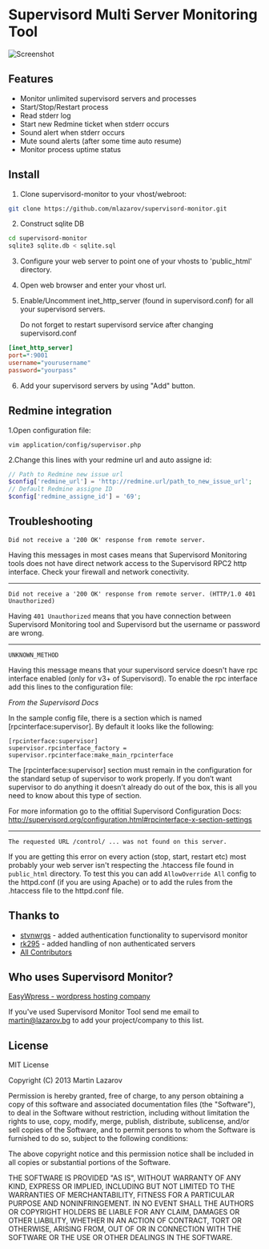 # Supervisord Multi Server Monitoring Tool

![Screenshot](https://raw.github.com/mlazarov/supervisord-monitor/master/supervisord-monitor.png)

## Features

* Monitor unlimited supervisord servers and processes
* Start/Stop/Restart process
* Read stderr log
* Start new Redmine ticket when stderr occurs
* Sound alert when stderr occurs
* Mute sound alerts (after some time auto resume)
* Monitor process uptime status

## Install

1. Clone supervisord-monitor to your vhost/webroot:

```bash
git clone https://github.com/mlazarov/supervisord-monitor.git
```

2. Construct sqlite DB

```bash
cd supervisord-monitor
sqlite3 sqlite.db < sqlite.sql
```

3. Configure your web server to point one of your vhosts to 'public_html' directory.

4. Open web browser and enter your vhost url.

5. Enable/Uncomment inet_http_server (found in supervisord.conf) for all your supervisord servers.

   Do not forget to restart supervisord service after changing supervisord.conf

```ini
[inet_http_server]
port=*:9001
username="yourusername"
password="yourpass"
```

6. Add your supervisord servers by using "Add" button.

## Redmine integration

1.Open configuration file:
```
vim application/config/supervisor.php
```
2.Change this lines with your redmine url and auto assigne id:

```php
// Path to Redmine new issue url
$config['redmine_url'] = 'http://redmine.url/path_to_new_issue_url';
// Default Redmine assigne ID
$config['redmine_assigne_id'] = '69';
```

## Troubleshooting
```
Did not receive a '200 OK' response from remote server.
```
Having this messages in most cases means that Supervisord Monitoring tools does not have direct network access to the Supervisord RPC2 http interface. Check your firewall and network conectivity.

---

```
Did not receive a '200 OK' response from remote server. (HTTP/1.0 401 Unauthorized)
```
Having `401 Unauthorized` means that you have connection between Supervisord Monitoring tool and Supervisord but the username or password are wrong.

---

```
UNKNOWN_METHOD
```
Having this message means that your supervisord service doesn't have rpc interface enabled (only for v3+ of Supervisord). 
To enable the rpc interface add this lines to the configuration file:

*From the Supervisord Docs*

In the sample config file, there is a section which is named [rpcinterface:supervisor]. By default it looks like the following:

```
[rpcinterface:supervisor]
supervisor.rpcinterface_factory = supervisor.rpcinterface:make_main_rpcinterface
```

The [rpcinterface:supervisor] section must remain in the configuration for the standard setup of supervisor to work properly. 
If you don’t want supervisor to do anything it doesn’t already do out of the box, this is all you need to know about this type of section.

For more information go to the offitial Supervisord Configuration Docs:
http://supervisord.org/configuration.html#rpcinterface-x-section-settings

---

```
The requested URL /control/ ... was not found on this server.
```

If you are getting this error on every action (stop, start, restart etc) most probably your web server isn't respecting the .htaccess file found in `public_html` directory. 
To test this you can add `AllowOverride All` config to the httpd.conf (if you are using Apache) or to add the rules from the .htaccess file to the httpd.conf file.


## Thanks to ##
- [stvnwrgs](https://github.com/stvnwrgs) - added authentication functionality to supervisord monitor
- [rk295](https://github.com/rk295) - added handling of non authenticated servers
- [All Contributors](https://github.com/mlazarov/supervisord-monitor/contributors) 

## Who uses Supervisord Monitor? ##

[EasyWpress - wordpress hosting company](http://easywpress.com)


If you've used Supervisord Monitor Tool send me email to martin@lazarov.bg to add your project/company to this list.

## License

MIT License

Copyright (C) 2013 Martin Lazarov

Permission is hereby granted, free of charge, to any person obtaining a copy of this software and associated documentation files (the "Software"), to deal in the Software without restriction, including without limitation the rights to use, copy, modify, merge, publish, distribute, sublicense, and/or sell copies of the Software, and to permit persons to whom the Software is furnished to do so, subject to the following conditions:

The above copyright notice and this permission notice shall be included in all copies or substantial portions of the Software.

THE SOFTWARE IS PROVIDED "AS IS", WITHOUT WARRANTY OF ANY KIND, EXPRESS OR IMPLIED, INCLUDING BUT NOT LIMITED TO THE WARRANTIES OF MERCHANTABILITY, FITNESS FOR A PARTICULAR PURPOSE AND NONINFRINGEMENT. IN NO EVENT SHALL THE AUTHORS OR COPYRIGHT HOLDERS BE LIABLE FOR ANY CLAIM, DAMAGES OR OTHER LIABILITY, WHETHER IN AN ACTION OF CONTRACT, TORT OR OTHERWISE, ARISING FROM, OUT OF OR IN CONNECTION WITH THE SOFTWARE OR THE USE OR OTHER DEALINGS IN THE SOFTWARE.
